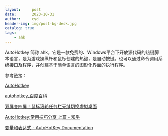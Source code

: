 ```yaml
---
layout:     post
date:       2023-10-31
author:     cyd
header-img: img/post-bg-desk.jpg
catalog: true
tags:
    - ahk
---
```



AutoHotkey 简称 ahk，它是一款免费的、Windows平台下开放源代码的热键脚本语言，是为游戏操纵杆和鼠标创建的热键，是自动按键。也可以通过命令调用系统接口及程序，并创建基于简单语言的图形化界面的执行程序。


参考链接：

[AutoHotkey](https://www.autohotkey.com/)

[autohotkey_百度百科](https://baike.baidu.com/item/autohotkey/6339153)

[双屏变四屏！鼠标滚轮任务栏无缝切换虚拟桌面](https://mp.weixin.qq.com/s/piHHFV3HN5tNr65Fx31e2g)

[AutoHotkey:常用技巧分享 上篇 - 知乎](https://zhuanlan.zhihu.com/p/103357456)

[变量和表达式 - AutoHotKey Documentation](https://documentation.help/AutoHotkey/Variables.htm)




